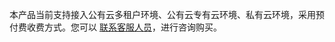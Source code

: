 本产品当前支持接入公有云多租户环境、公有云专有云环境、私有云环境，采用预付费收费方式。您可以 [联系客服人员](https://cloud.tencent.com/about/connect)，进行咨询购买。
